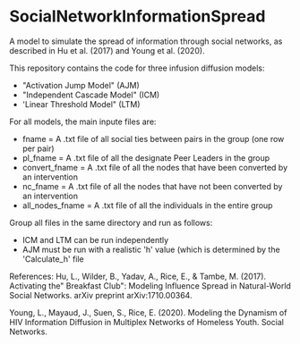 # SocialNetworkInformationSpread

A model to simulate the spread of information through social networks, as described in Hu et al. (2017) and Young et al. (2020).

This repository contains the code for three infusion diffusion models:

- "Activation Jump Model" (AJM)
- "Independent Cascade Model" (ICM)
- 'Linear Threshold Model" (LTM)

For all models, the main inpute files are:

- fname = A .txt file of all social ties between pairs in the group (one row per pair)
- pl_fname = A .txt file of all the designate Peer Leaders in the group
- convert_fname = A .txt file of all the nodes that have been converted by an intervention
- nc_fname = A .txt file of all the nodes that have not been converted by an intervention
- all_nodes_fname = A .txt file of all the individuals in the entire group

Group all files in the same directory and run as follows:
- ICM and LTM can be run independently
- AJM must be run with a realistic 'h' value (which is determined by the 'Calculate_h' file

References:
Hu, L., Wilder, B., Yadav, A., Rice, E., & Tambe, M. (2017). Activating the" Breakfast Club": Modeling Influence Spread in Natural-World Social Networks. arXiv preprint arXiv:1710.00364. 

Young, L., Mayaud, J., Suen, S., Rice, E. (2020). Modeling the Dynamism of HIV Information Diffusion in Multiplex Networks of Homeless Youth. Social Networks.
